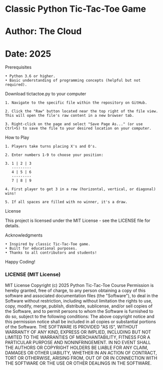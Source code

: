 # Classic Python Tic-Tac-Toe Game
# Author: The Cloud
# Date: 2025

Prerequisites

    • Python 3.6 or higher. 
    • Basic understanding of programming concepts (helpful but not required). 

Download tictactoe.py to your computer


    1. Navigate to the specific file within the repository on GitHub.
    
    2. Click the "Raw" button located near the top right of the file view. This will open the file's raw content in a new browser tab.
    
    3. Right-click on the page and select "Save Page As..." (or use Ctrl+S) to save the file to your desired location on your computer.
    
How to Play

    1. Players take turns placing X's and O's. 
    
    2. Enter numbers 1-9 to choose your position:
    
    3. 1 | 2 | 3
       ---------
       4 | 5 | 6
       ---------
       7 | 8 | 9
       
    4. First player to get 3 in a row (horizontal, vertical, or diagonal) wins! 
    
    5. If all spaces are filled with no winner, it's a draw. 

License

This project is licensed under the MIT License - see the LICENSE file for details.

Acknowledgments

    • Inspired by classic Tic-Tac-Toe game. 
    • Built for educational purposes. 
    • Thanks to all contributors and students! 

Happy Coding!

### LICENSE (MIT License)

MIT License
Copyright (c) 2025 Python Tic-Tac-Toe Course
Permission is hereby granted, free of charge, to any person obtaining a copy of this software and associated documentation files (the "Software"), to deal in the Software without restriction, including without limitation the rights to use, copy, modify, merge, publish, distribute, sublicense, and/or sell copies of the Software, and to permit persons to whom the Software is furnished to do so, subject to the following conditions:
The above copyright notice and this permission notice shall be included in all copies or substantial portions of the Software.
THE SOFTWARE IS PROVIDED "AS IS", WITHOUT WARRANTY OF ANY KIND, EXPRESS OR IMPLIED, INCLUDING BUT NOT LIMITED TO THE WARRANTIES OF MERCHANTABILITY, FITNESS FOR A PARTICULAR PURPOSE AND NONINFRINGEMENT. 
IN NO EVENT SHALL THE AUTHORS OR COPYRIGHT HOLDERS BE LIABLE FOR ANY CLAIM, DAMAGES OR OTHER LIABILITY, WHETHER IN AN ACTION OF CONTRACT, TORT OR OTHERWISE, ARISING FROM, OUT OF OR IN CONNECTION WITH THE SOFTWARE OR THE USE OR OTHER DEALINGS IN THE SOFTWARE.
